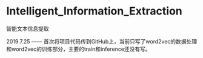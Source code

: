 # Intelligent_Information_Extraction
智能文本信息提取

2019.7.25 —— 首次将项目代码传到GitHub上，当前只写了word2vec的数据处理和word2vec的训练部分，主要的train和inference还没有写。
